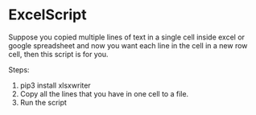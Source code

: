 # ExcelScript

Suppose you copied multiple lines of text in a single cell inside excel or google spreadsheet and now you want each line in the cell in a new row cell, then this script is for you.

Steps:
1) pip3 install xlsxwriter
2) Copy all the lines that you have in one cell to a file.
3) Run the script

